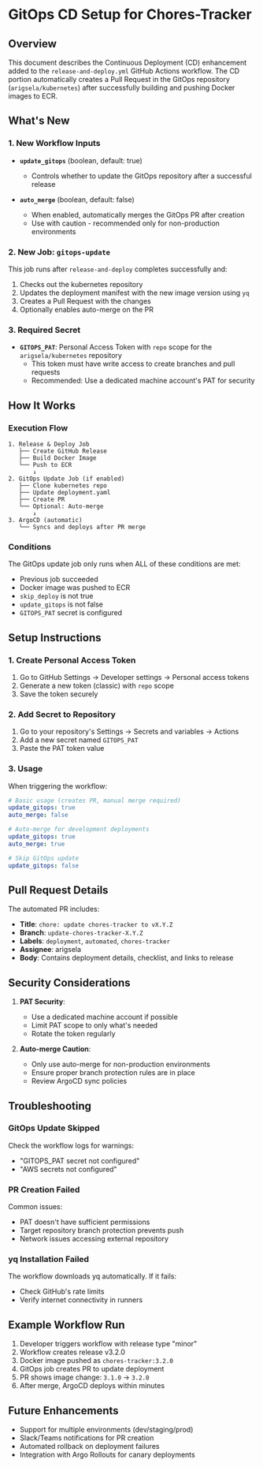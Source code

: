 # GitOps CD Setup for Chores-Tracker

## Overview

This document describes the Continuous Deployment (CD) enhancement added to the `release-and-deploy.yml` GitHub Actions workflow. The CD portion automatically creates a Pull Request in the GitOps repository (`arigsela/kubernetes`) after successfully building and pushing Docker images to ECR.

## What's New

### 1. New Workflow Inputs

- **`update_gitops`** (boolean, default: true)
  - Controls whether to update the GitOps repository after a successful release
  
- **`auto_merge`** (boolean, default: false)
  - When enabled, automatically merges the GitOps PR after creation
  - Use with caution - recommended only for non-production environments

### 2. New Job: `gitops-update`

This job runs after `release-and-deploy` completes successfully and:
1. Checks out the kubernetes repository
2. Updates the deployment manifest with the new image version using `yq`
3. Creates a Pull Request with the changes
4. Optionally enables auto-merge on the PR

### 3. Required Secret

- **`GITOPS_PAT`**: Personal Access Token with `repo` scope for the `arigsela/kubernetes` repository
  - This token must have write access to create branches and pull requests
  - Recommended: Use a dedicated machine account's PAT for security

## How It Works

### Execution Flow

```
1. Release & Deploy Job
   ├── Create GitHub Release
   ├── Build Docker Image
   └── Push to ECR
       ↓
2. GitOps Update Job (if enabled)
   ├── Clone kubernetes repo
   ├── Update deployment.yaml
   ├── Create PR
   └── Optional: Auto-merge
       ↓
3. ArgoCD (automatic)
   └── Syncs and deploys after PR merge
```

### Conditions

The GitOps update job only runs when ALL of these conditions are met:
- Previous job succeeded
- Docker image was pushed to ECR
- `skip_deploy` is not true
- `update_gitops` is not false
- `GITOPS_PAT` secret is configured

## Setup Instructions

### 1. Create Personal Access Token

1. Go to GitHub Settings → Developer settings → Personal access tokens
2. Generate a new token (classic) with `repo` scope
3. Save the token securely

### 2. Add Secret to Repository

1. Go to your repository's Settings → Secrets and variables → Actions
2. Add a new secret named `GITOPS_PAT`
3. Paste the PAT token value

### 3. Usage

When triggering the workflow:

```yaml
# Basic usage (creates PR, manual merge required)
update_gitops: true
auto_merge: false

# Auto-merge for development deployments
update_gitops: true
auto_merge: true

# Skip GitOps update
update_gitops: false
```

## Pull Request Details

The automated PR includes:
- **Title**: `chore: update chores-tracker to vX.Y.Z`
- **Branch**: `update-chores-tracker-X.Y.Z`
- **Labels**: `deployment`, `automated`, `chores-tracker`
- **Assignee**: arigsela
- **Body**: Contains deployment details, checklist, and links to release

## Security Considerations

1. **PAT Security**:
   - Use a dedicated machine account if possible
   - Limit PAT scope to only what's needed
   - Rotate the token regularly

2. **Auto-merge Caution**:
   - Only use auto-merge for non-production environments
   - Ensure proper branch protection rules are in place
   - Review ArgoCD sync policies

## Troubleshooting

### GitOps Update Skipped

Check the workflow logs for warnings:
- "GITOPS_PAT secret not configured"
- "AWS secrets not configured"

### PR Creation Failed

Common issues:
- PAT doesn't have sufficient permissions
- Target repository branch protection prevents push
- Network issues accessing external repository

### yq Installation Failed

The workflow downloads yq automatically. If it fails:
- Check GitHub's rate limits
- Verify internet connectivity in runners

## Example Workflow Run

1. Developer triggers workflow with release type "minor"
2. Workflow creates release v3.2.0
3. Docker image pushed as `chores-tracker:3.2.0`
4. GitOps job creates PR to update deployment
5. PR shows image change: `3.1.0` → `3.2.0`
6. After merge, ArgoCD deploys within minutes

## Future Enhancements

- Support for multiple environments (dev/staging/prod)
- Slack/Teams notifications for PR creation
- Automated rollback on deployment failures
- Integration with Argo Rollouts for canary deployments